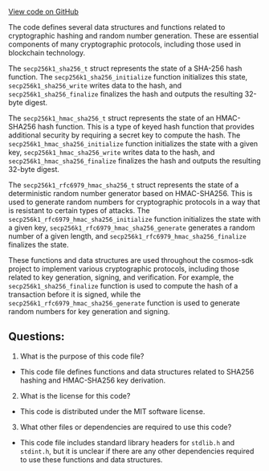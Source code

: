 [View code on GitHub](https://github.com/cosmos/cosmos-sdk.git/crypto/keys/secp256k1/internal/secp256k1/libsecp256k1/src/hash.h)

The code defines several data structures and functions related to cryptographic hashing and random number generation. These are essential components of many cryptographic protocols, including those used in blockchain technology.

The `secp256k1_sha256_t` struct represents the state of a SHA-256 hash function. The `secp256k1_sha256_initialize` function initializes this state, `secp256k1_sha256_write` writes data to the hash, and `secp256k1_sha256_finalize` finalizes the hash and outputs the resulting 32-byte digest.

The `secp256k1_hmac_sha256_t` struct represents the state of an HMAC-SHA256 hash function. This is a type of keyed hash function that provides additional security by requiring a secret key to compute the hash. The `secp256k1_hmac_sha256_initialize` function initializes the state with a given key, `secp256k1_hmac_sha256_write` writes data to the hash, and `secp256k1_hmac_sha256_finalize` finalizes the hash and outputs the resulting 32-byte digest.

The `secp256k1_rfc6979_hmac_sha256_t` struct represents the state of a deterministic random number generator based on HMAC-SHA256. This is used to generate random numbers for cryptographic protocols in a way that is resistant to certain types of attacks. The `secp256k1_rfc6979_hmac_sha256_initialize` function initializes the state with a given key, `secp256k1_rfc6979_hmac_sha256_generate` generates a random number of a given length, and `secp256k1_rfc6979_hmac_sha256_finalize` finalizes the state.

These functions and data structures are used throughout the cosmos-sdk project to implement various cryptographic protocols, including those related to key generation, signing, and verification. For example, the `secp256k1_sha256_finalize` function is used to compute the hash of a transaction before it is signed, while the `secp256k1_rfc6979_hmac_sha256_generate` function is used to generate random numbers for key generation and signing.
## Questions: 
 1. What is the purpose of this code file?
- This code file defines functions and data structures related to SHA256 hashing and HMAC-SHA256 key derivation.

2. What is the license for this code?
- This code is distributed under the MIT software license.

3. What other files or dependencies are required to use this code?
- This code file includes standard library headers for `stdlib.h` and `stdint.h`, but it is unclear if there are any other dependencies required to use these functions and data structures.